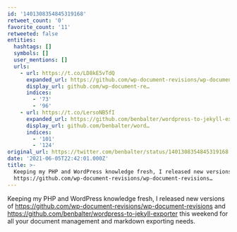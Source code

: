 ```yaml
---
id: '1401308354845319168'
retweet_count: '0'
favorite_count: '11'
retweeted: false
entities:
  hashtags: []
  symbols: []
  user_mentions: []
  urls:
    - url: https://t.co/LD8kE5vTdQ
      expanded_url: https://github.com/wp-document-revisions/wp-document-revisions
      display_url: github.com/wp-document-re…
      indices:
        - '73'
        - '96'
    - url: https://t.co/LersoNB5fI
      expanded_url: https://github.com/benbalter/wordpress-to-jekyll-exporter
      display_url: github.com/benbalter/word…
      indices:
        - '101'
        - '124'
original_url: https://twitter.com/benbalter/status/1401308354845319168
date: '2021-06-05T22:42:01.000Z'
title: >-
  Keeping my PHP and WordPress knowledge fresh, I released new versions of
  https://github.com/wp-document-revisions/wp-document-revisions…
---
```


Keeping my PHP and WordPress knowledge fresh, I released new versions of https://github.com/wp-document-revisions/wp-document-revisions and https://github.com/benbalter/wordpress-to-jekyll-exporter this weekend for all your document management and markdown exporting needs.